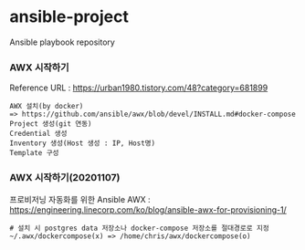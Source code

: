 # ansible-project
Ansible playbook repository

### AWX 시작하기
Reference URL : https://urban1980.tistory.com/48?category=681899

~~~
AWX 설치(by docker)
=> https://github.com/ansible/awx/blob/devel/INSTALL.md#docker-compose
Project 생성(git 연동)
Credential 생성
Inventory 생성(Host 생성 : IP, Host명)
Template 구성
~~~

### AWX 시작하기(20201107)
프로비저닝 자동화를 위한 Ansible AWX : https://engineering.linecorp.com/ko/blog/ansible-awx-for-provisioning-1/

```
# 설치 시 postgres data 저장소나 docker-compose 저장소를 절대경로로 지정
~/.awx/dockercompose(x) => /home/chris/awx/dockercompose(o)
```


